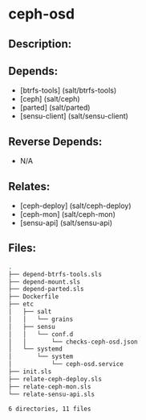 # ceph-osd

## Description:



## Depends:

  -  [btrfs-tools] (salt/btrfs-tools)
  -  [ceph] (salt/ceph)
  -  [parted] (salt/parted)
  -  [sensu-client] (salt/sensu-client)

## Reverse Depends:

  -  N/A

## Relates:

  -  [ceph-deploy] (salt/ceph-deploy)
  -  [ceph-mon] (salt/ceph-mon)
  -  [sensu-api] (salt/sensu-api)

## Files:

```bash
.
├── depend-btrfs-tools.sls
├── depend-mount.sls
├── depend-parted.sls
├── Dockerfile
├── etc
│   ├── salt
│   │   └── grains
│   ├── sensu
│   │   └── conf.d
│   │       └── checks-ceph-osd.json
│   └── systemd
│       └── system
│           └── ceph-osd.service
├── init.sls
├── relate-ceph-deploy.sls
├── relate-ceph-mon.sls
└── relate-sensu-api.sls

6 directories, 11 files
```
